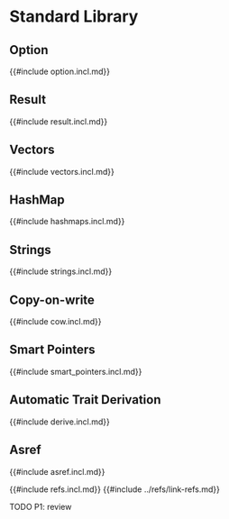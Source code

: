 # Standard Library

## Option

{{#include option.incl.md}}

## Result

{{#include result.incl.md}}

## Vectors

{{#include vectors.incl.md}}

## HashMap

{{#include hashmaps.incl.md}}

## Strings

{{#include strings.incl.md}}

## Copy-on-write

{{#include cow.incl.md}}

## Smart Pointers

{{#include smart_pointers.incl.md}}

## Automatic Trait Derivation

{{#include derive.incl.md}}

## Asref

{{#include asref.incl.md}}

{{#include refs.incl.md}}
{{#include ../refs/link-refs.md}}

<div class="hidden">
TODO P1: review
</div>
